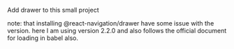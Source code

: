 Add drawer to this small project 

note: that installing @react-navigation/drawer have some issue with the version.
here I am using version 2.2.0 and also follows the official document for loading in babel also.

